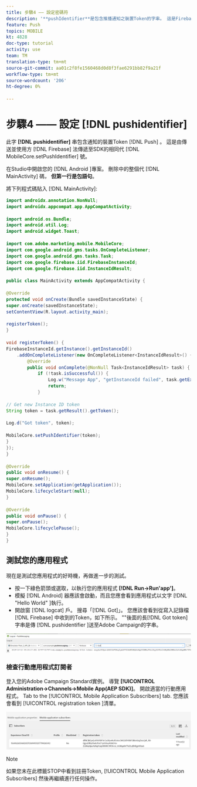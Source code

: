 ```yaml
---
title: 步驟4 —— 設定密碼符
description: '**pushIdentifier**是包含推播通知之裝置Token的字串。 這是Firebase所傳送並使用MobileCore.setPushIdentifier方法傳遞至SDK的相同Token。'
feature: Push
topics: MOBILE
kt: 4828
doc-type: tutorial
activity: use
team: TM
translation-type: tm+mt
source-git-commit: aa01c2f8fe1560468d0d8f3fae6291bb82f9a21f
workflow-type: tm+mt
source-wordcount: '206'
ht-degree: 0%

---
```


# 步驟4 —— 設定 [!DNL pushidentifier]

此字 **[!DNL pushidentifier]** 串包含通知的裝置Token [!DNL Push] 。 這是由傳送並使用方 [!DNL Firebase] 法傳遞至SDK的相同代 [!DNL MobileCore.setPushIdentifier] 號。

在Studio中開啟您的 [!DNL Android ]專案。 刪除中的整個代 [!DNL MainActivity] 碼， **但第一行是包語句**。

將下列程式碼貼入 [!DNL MainActivity]:

<!--
Removed `{.line-numbers}` below
-->

```java
import androidx.annotation.NonNull;
import androidx.appcompat.app.AppCompatActivity;

import android.os.Bundle;
import android.util.Log;
import android.widget.Toast;

import com.adobe.marketing.mobile.MobileCore;
import com.google.android.gms.tasks.OnCompleteListener;
import com.google.android.gms.tasks.Task;
import com.google.firebase.iid.FirebaseInstanceId;
import com.google.firebase.iid.InstanceIdResult;

public class MainActivity extends AppCompatActivity {

@Override
protected void onCreate(Bundle savedInstanceState) {
super.onCreate(savedInstanceState);
setContentView(R.layout.activity_main);

registerToken();
}

void registerToken() {
FirebaseInstanceId.getInstance().getInstanceId()
    .addOnCompleteListener(new OnCompleteListener<InstanceIdResult>() {
        @Override
        public void onComplete(@NonNull Task<InstanceIdResult> task) {
            if (!task.isSuccessful()) {
                Log.w("Message App", "getInstanceId failed", task.getException());
                return;
            }

// Get new Instance ID token
String token = task.getResult().getToken();

Log.d("Got token", token);

MobileCore.setPushIdentifier(token);
}
});
}

@Override
public void onResume() {
super.onResume();
MobileCore.setApplication(getApplication());
MobileCore.lifecycleStart(null);
}

@Override
public void onPause() {
super.onPause();
MobileCore.lifecyclePause();
}
}
```

## 測試您的應用程式

現在是測試您應用程式的好時機，再做進一步的測試。

* 按一下綠色箭頭或選取，以執行您的應用程式 **[!DNL Run->Run'app']**。
* 模擬 [!DNL Android] 器應該會啟動，而且您應會看到應用程式以文字 [!DNL "Hello World" ]執行。
* 開啟窗 [!DNL logcat] 戶。 搜尋「[!DNL Got]」。 您應該會看到從寫入記錄檔 [!DNL Firebase] 中收到的Token，如下所示。 &quot;&quot;後面的長[!DNL Got token]字串是傳 [!DNL pushidentifier ]送至Adobe Campaign的字串。

![logcat-token](assets/logcat-got-token.PNG)

### 檢查行動應用程式訂閱者

登入您的Adobe Campaign Standard實例。
導覽 **[!UICONTROL Administration->Channels->Mobile App(AEP SDK)]**。 開啟適當的行動應用程式。 Tab to the [!UICONTROL Mobile Application Subscribers] tab. 您應該會看到 [!UICONTROL registration token ]清單。

![行動應用程式用戶](assets/mobile-application-subscribers.PNG)

>[!NOTE]
>
>如果您未在此標籤STOP中看到註冊Token, [!UICONTROL Mobile Application Subscribers] 然後再繼續進行任何操作。
